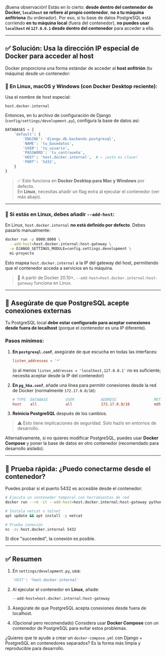 ¡Buena observación! Estás en lo cierto: **desde dentro del contenedor de Docker, `localhost` se refiere al propio contenedor**, **no a tu máquina anfitriona** (tu ordenador). Por eso, si tu base de datos PostgreSQL está corriendo **en tu máquina local** (fuera del contenedor), **no puedes usar `localhost` ni `127.0.0.1` desde dentro del contenedor** para acceder a ella.

---

## ✅ Solución: Usa la dirección IP especial de Docker para acceder al host

Docker proporciona una forma estándar de acceder al **host anfitrión** (tu máquina) desde un contenedor:

### 🔹 En Linux, macOS y Windows (con Docker Desktop reciente):

Usa el nombre de host especial:

```
host.docker.internal
```

Entonces, en tu archivo de configuración de Django (`config/settings/development.py`), configura la base de datos así:

```python
DATABASES = {
    'default': {
        'ENGINE': 'django.db.backends.postgresql',
        'NAME': 'tu_basedatos',
        'USER': 'tu_usuario',
        'PASSWORD': 'tu_contraseña',
        'HOST': 'host.docker.internal',  # ← ¡esto es clave!
        'PORT': '5432',
    }
}
```

> ✅ Esto funciona en **Docker Desktop para Mac y Windows** por defecto.  
> En **Linux**, necesitas añadir un flag extra al ejecutar el contenedor (ver más abajo).

---

### 🔸 Si estás en **Linux**, debes añadir `--add-host`:

En Linux, `host.docker.internal` **no está definido por defecto**. Debes pasarlo manualmente:

```bash
docker run -p 8000:8000 \
  --add-host=host.docker.internal:host-gateway \
  -e DJANGO_SETTINGS_MODULE=config.settings.development \
  mi-proyecto
```

Esto mapea `host.docker.internal` a la IP del gateway del host, permitiendo que el contenedor acceda a servicios en tu máquina.

> 📝 A partir de Docker 20.10+, `--add-host=host.docker.internal:host-gateway` funciona en Linux.

---

## 🔐 Asegúrate de que PostgreSQL acepte conexiones externas

Tu PostgreSQL local **debe estar configurado para aceptar conexiones desde fuera de localhost** (porque el contenedor es una IP diferente).

### Pasos mínimos:

1. **En `postgresql.conf`**, asegúrate de que escucha en todas las interfaces:
   
   ```conf
   listen_addresses = '*'
   ```
   
   (o al menos `listen_addresses = 'localhost,127.0.0.1'` no es suficiente; necesita aceptar desde la IP del contenedor)

2. **En `pg_hba.conf`**, añade una línea para permitir conexiones desde la red de Docker (normalmente `172.17.0.0/16`):
   
   ```conf
   # TYPE  DATABASE        USER            ADDRESS                 METHOD
   host    all             all             172.17.0.0/16           md5
   ```

3. **Reinicia PostgreSQL** después de los cambios.

> ⚠️ Esto tiene implicaciones de seguridad. Solo hazlo en entornos de desarrollo.

Alternativamente, si no quieres modificar PostgreSQL, puedes usar **Docker Compose** y poner la base de datos en otro contenedor (recomendado para desarrollo aislado).

---

## 🧪 Prueba rápida: ¿Puedo conectarme desde el contenedor?

Puedes probar si el puerto 5432 es accesible desde el contenedor:

```bash
# Ejecuta un contenedor temporal con herramientas de red
docker run --rm -it --add-host=host.docker.internal:host-gateway python:3.12-slim bash

# Instala netcat o telnet
apt update && apt install -y netcat

# Prueba conexión
nc -zv host.docker.internal 5432
```

Si dice "succeeded", la conexión es posible.

---

## ✅ Resumen

1. En `settings/development.py`, usa:
   
   ```python
   'HOST': 'host.docker.internal'
   ```
2. Al ejecutar el contenedor en **Linux**, añade:
   
   ```bash
   --add-host=host.docker.internal:host-gateway
   ```
3. Asegúrate de que PostgreSQL acepta conexiones desde fuera de localhost.
4. (Opcional pero recomendado) Considera usar **Docker Compose** con un contenedor de PostgreSQL para evitar estos problemas.

¿Quieres que te ayude a crear un `docker-compose.yml` con Django + PostgreSQL en contenedores separados? Es la forma más limpia y reproducible para desarrollo.
